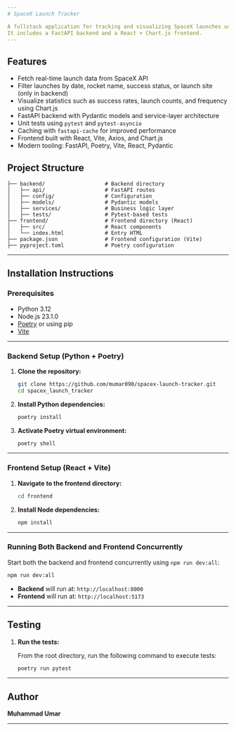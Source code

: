 ```yaml
---
# SpaceX Launch Tracker

A fullstack application for tracking and visualizing SpaceX launches using data from the SpaceX API v4.
It includes a FastAPI backend and a React + Chart.js frontend.
---
```


## Features

- Fetch real-time launch data from SpaceX API
- Filter launches by date, rocket name, success status, or launch site (only in backend)
- Visualize statistics such as success rates, launch counts, and frequency using Chart.js
- FastAPI backend with Pydantic models and service-layer architecture
- Unit tests using `pytest` and `pytest-asyncio`
- Caching with `fastapi-cache` for improved performance
- Frontend built with React, Vite, Axios, and Chart.js
- Modern tooling: FastAPI, Poetry, Vite, React, Pydantic

## Project Structure

```
├── backend/                   # Backend directory
│   ├── api/                   # FastAPI routes
│   ├── config/                # Configuration
│   ├── models/                # Pydantic models
│   ├── services/              # Business logic layer
│   ├── tests/                 # Pytest-based tests
├── frontend/                  # Frontend directory (React)
│   ├── src/                   # React components
│   └── index.html             # Entry HTML
├── package.json               # Frontend configuration (Vite)
├── pyproject.toml             # Poetry configuration
```

---

## Installation Instructions

### Prerequisites

- Python 3.12
- Node.js 23.1.0
- [Poetry](https://python-poetry.org/docs/#installation) or using pip
- [Vite](https://vitejs.dev)

---

### Backend Setup (Python + Poetry)

1. **Clone the repository:**

   ```bash
   git clone https://github.com/mumar090/spacex-launch-tracker.git
   cd spacex_launch_tracker
   ```

2. **Install Python dependencies:**

   ```bash
   poetry install
   ```

3. **Activate Poetry virtual environment:**

   ```bash
   poetry shell
   ```

---

### Frontend Setup (React + Vite)

1. **Navigate to the frontend directory:**

   ```bash
   cd frontend
   ```

2. **Install Node dependencies:**

   ```bash
   npm install
   ```

---

### Running Both Backend and Frontend Concurrently

Start both the backend and frontend concurrently using `npm run dev:all`:

```bash
npm run dev:all
```

- **Backend** will run at: `http://localhost:8000`
- **Frontend** will run at: `http://localhost:5173`

---

## Testing

1. **Run the tests:**

   From the root directory, run the following command to execute tests:

   ```bash
   poetry run pytest
   ```

---

## Author

**Muhammad Umar**

---
